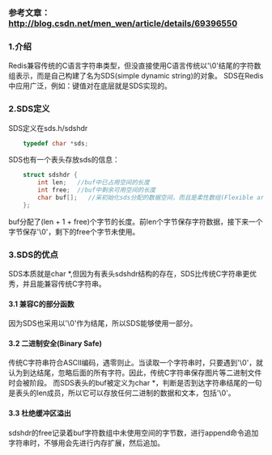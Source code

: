 ### 参考文章：http://blog.csdn.net/men_wen/article/details/69396550


### 1.介绍

Redis兼容传统的C语言字符串类型，但没直接使用C语言传统以'\0'结尾的字符数组表示，而是自己构建了名为SDS(simple dynamic string)的对象。
SDS在Redis中应用广泛，例如：键值对在底层就是SDS实现的。


### 2.SDS定义
SDS定义在sds.h/sdshdr
```c
    typedef char *sds;
```
SDS也有一个表头存放sds的信息：
```c
    struct sdshdr {
        int len;   //buf中已占用空间的长度
        int free;  //buf中剩余可用空间的长度
        char buf[];   //采初始化sds分配的数据空间，而且是柔性数组(Flexible array mebmer)
    };  
```
buf分配了(len + 1 + free)个字节的长度。前len个字节保存字符数据，接下来一个字节保存'\0'，剩下的free个字节未使用。
 
### 3.SDS的优点
SDS本质就是char *,但因为有表头sdshdr结构的存在，SDS比传统C字符串更优秀，并且能兼容传统C字符串。

#### 3.1 兼容C的部分函数
因为SDS也采用以'\0'作为结尾，所以SDS能够使用一部分。

#### 3.2 二进制安全(Binary Safe)
传统C字符串符合ASCII编码，遇零则止。当读取一个字符串时，只要遇到'\0'，就认为到达结尾，忽略后面的所有字符。因此，传统C字符串保存图片等二进制文件时会被阶段。
而SDS表头的buf被定义为char *，判断是否到达字符串结尾的一句是表头的len成员，所以它可以存放任何二进制的数据和文本，包括'\0'。

#### 3.3 杜绝缓冲区溢出
sdshdr的free记录着buf字符数组中未使用空间的字节数，进行append命令追加字符串时，不够用会先进行内存扩展，然后追加。

